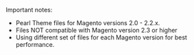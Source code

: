 Important notes:
- Pearl Theme files for Magento versions 2.0 - 2.2.x.
- Files NOT compatible with Magento version 2.3 or higher
- Using different set of files for each Magento version for best performance.
